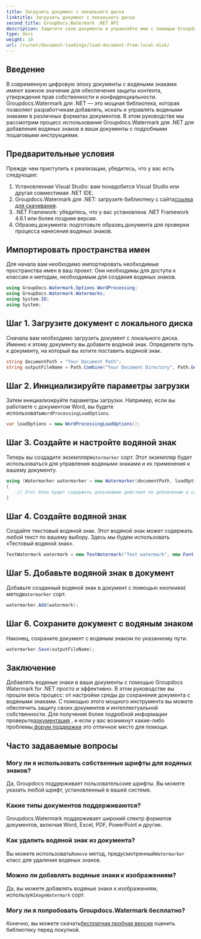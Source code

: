 ```yaml
---
title: Загрузить документ с локального диска
linktitle: Загрузить документ с локального диска
second_title: GroupDocs.Watermark .NET API
description: Защитите свои документы и управляйте ими с помощью Groupdocs. Следуйте нашему подробному руководству, чтобы легко добавлять водяные знаки.
type: docs
weight: 10
url: /ru/net/document-loadings/load-document-from-local-disk/
---
```

## Введение
В современную цифровую эпоху документы с водяными знаками имеют важное значение для обеспечения защиты контента, утверждения прав собственности и конфиденциальности. Groupdocs.Watermark для .NET — это мощная библиотека, которая позволяет разработчикам добавлять, искать и управлять водяными знаками в различных форматах документов. В этом руководстве мы рассмотрим процесс использования Groupdocs.Watermark для .NET для добавления водяных знаков в ваши документы с подробными пошаговыми инструкциями.
## Предварительные условия
Прежде чем приступить к реализации, убедитесь, что у вас есть следующее:
1. Установленная Visual Studio: вам понадобится Visual Studio или другая совместимая .NET IDE.
2.  Groupdocs.Watermark для .NET: загрузите библиотеку с сайта[ссылка для скачивания](https://releases.groupdocs.com/Watermark/net/).
3. .NET Framework: убедитесь, что у вас установлена .NET Framework 4.6.1 или более поздняя версия.
4. Образец документа: подготовьте образец документа для проверки процесса нанесения водяных знаков.
## Импортировать пространства имен
Для начала вам необходимо импортировать необходимые пространства имен в ваш проект. Они необходимы для доступа к классам и методам, необходимым для создания водяных знаков.
```csharp
using GroupDocs.Watermark.Options.WordProcessing;
using GroupDocs.Watermark.Watermarks;
using System.IO;
using System;
```
## Шаг 1. Загрузите документ с локального диска
Сначала вам необходимо загрузить документ с локального диска. Именно к этому документу вы добавите водяной знак.
Определите путь к документу, на который вы хотите поставить водяной знак.
```csharp
string documentPath = "Your Document Path";
string outputFileName = Path.Combine("Your Document Directory", Path.GetFileName(documentPath));
```
## Шаг 2. Инициализируйте параметры загрузки
 Затем инициализируйте параметры загрузки. Например, если вы работаете с документом Word, вы будете использовать`WordProcessingLoadOptions`.
```csharp
var loadOptions = new WordProcessingLoadOptions();
```
## Шаг 3. Создайте и настройте водяной знак
 Теперь вы создадите экземпляр`Watermarker` сорт. Этот экземпляр будет использоваться для управления водяными знаками и их применения к вашему документу.
```csharp
using (Watermarker watermarker = new Watermarker(documentPath, loadOptions))
{
    // Этот блок будет содержать дальнейшие действия по добавлению и сохранению водяного знака.
}
```
## Шаг 4. Создайте водяной знак
Создайте текстовый водяной знак. Этот водяной знак может содержать любой текст по вашему выбору. Здесь мы будем использовать «Тестовый водяной знак».
```csharp
TextWatermark watermark = new TextWatermark("Test watermark", new Font("Arial", 12));
```
## Шаг 5. Добавьте водяной знак в документ
Добавьте созданный водяной знак в документ с помощью кнопки`Add` метод`Watermarker` сорт.
```csharp
watermarker.Add(watermark);
```
## Шаг 6. Сохраните документ с водяным знаком
Наконец, сохраните документ с водяным знаком по указанному пути.
```csharp
watermarker.Save(outputFileName);
```

## Заключение
Добавлять водяные знаки в ваши документы с помощью Groupdocs Watermark for .NET просто и эффективно. В этом руководстве вы прошли весь процесс: от настройки среды до сохранения документа с водяными знаками. С помощью этого мощного инструмента вы можете обеспечить защиту своих документов и интеллектуальной собственности. 
 Для получения более подробной информации проверьте[документация](https://reference.groupdocs.com/Watermark/net/) , и если у вас возникнут какие-либо проблемы,[форум поддержки](https://forum.groupdocs.com/c/watermark/19) это отличное место для помощи. 
## Часто задаваемые вопросы
### Могу ли я использовать собственные шрифты для водяных знаков?
Да, Groupdocs поддерживает пользовательские шрифты. Вы можете указать любой шрифт, установленный в вашей системе.
### Какие типы документов поддерживаются?
Groupdocs.Watermark поддерживает широкий спектр форматов документов, включая Word, Excel, PDF, PowerPoint и другие.
### Как удалить водяной знак из документа?
 Вы можете использовать`Remove` метод, предусмотренный`Watermarker` класс для удаления водяных знаков.
### Можно ли добавлять водяные знаки к изображениям?
 Да, вы можете добавлять водяные знаки к изображениям, используя`ImageWatermark` сорт.
### Могу ли я попробовать Groupdocs.Watermark бесплатно?
 Конечно, вы можете скачать[бесплатная пробная версия](https://releases.groupdocs.com/) оценить библиотеку перед покупкой.